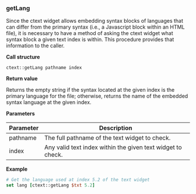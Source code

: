 ### getLang

Since the ctext widget allows embedding syntax blocks of languages that can differ from the primary syntax (i.e., a Javascript block within an HTML file), it is necessary to have a method of asking the ctext widget what syntax block a given text index is within. This procedure provides that information to the caller.

**Call structure**

`ctext::getLang pathname index`

**Return value**

Returns the empty string if the syntax located at the given index is the primary language for the file; otherwise, returns the name of the embedded syntax language at the given index.

**Parameters**

| Parameter | Description |
| - | - |
| pathname | The full pathname of the text widget to check. |
| index | Any valid text index within the given text widget to check. |

**Example**

```Tcl
# Get the language used at index 5.2 of the text widget
set lang [ctext::getLang $txt 5.2] 
```